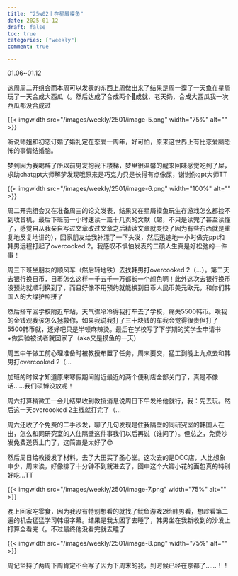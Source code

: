 ```yaml
---
title: "25w02丨在星屑摸鱼"
date: 2025-01-12
draft: false
toc: true
categories: ["weekly"]
comment: true

---
```


01.06~01.12

这周周二开组会而本周可以发表的东西上周做出来了结果是周一摸了一天鱼在星屑玩了一天合成大西瓜（。然后达成了合成两个🤯成就，老天奶，合成大西瓜我一次西瓜都没合成过

{{< imgwidth src="/images/weekly/2501/image-5.png" width="75%" alt="" >}}

听说师姐和初恋订婚了婚礼定在恋爱一周年，好可怕，原来这世界上有比恋爱脑恐怖的事情结婚脑。

梦到因为我喝醉了所以前男友抱我下楼梯，梦里很温馨的醒来回味感觉吃到了屎，求助chatgpt大师解梦发现哦原来是巧克力只是长得有点像屎，谢谢你gpt大师TT

{{< imgwidth src="/images/weekly/2501/image-6.png" width="100%" alt="" >}}

周二开完组会又在准备周三的论文发表，结果又在星屑摸鱼玩生存游戏怎么都捡不到收音机，最后下班前一小时速读一篇十几页的文献（超，不只是读完了甚至读懂了，感觉自从我亲自写过文章改过文章之后精读文章就变快了因为有些东西就是重复地反复地讲的），回家朋友给我补漂了一下头发，然后迅速地一小时做完ppt和韩男远程打起了overcooked 2。我感叹不惧怕发表的二硕人生真是好松弛的一件事！

周三下班坐朋友的顺风车（然后转地铁）去找韩男打overcooked 2（…）。第二天去银行换日币，日币怎么这样一千五千一万都长一个颜色啊！此外这次去银行换币没预约就顺利换到了，而且好像不用预约就能换到日币人民币美元欧元，和你们韩国人的大绿护照拼了

然后搭车回学校附近车站，天气骤冷冷得我打车去了学校，痛失5500韩币。唉我的金钱观我该怎么拯救你，如果我说我打了三十块钱的车我会觉得很贵但打了5500韩币就，还好吧只是半顿麻辣烫。最后在学校写了下学期的奖学金申请书+做实验被试者就回家了（aka又是摸鱼的一天）

周五中午做工前心理准备时被教授布置了任务，周末要交，猛工到晚上九点去和韩男打overcooked 2（…

加班的时候才知道原来寒假期间附近最近的两个便利店全部关门了，真是不像话……我们硕博没放呢！

周六打算稍微工一会儿结果收到教授消息说周日下午发给他就行，我：先去玩。然后这一天overcooked 2主线就打完了（…

周六还收了个免费的二手沙发，聊了几句发现是住我隔壁的同研究室的韩国人在出，怎么和同研究室的人住隔壁这件事我们以后再说（谁问了）。但总之，免费沙发免费送货上门了，这简直是太好了😎

然后周日给教授发了材料，去了大田买了圣心堂。这次去的是DCC店，人比想象中少，周末诶，好像排了十分钟不到就进去了，图中这个六瓣小花的面包真的特别好吃…TT

{{< imgwidth src="/images/weekly/2501/image-7.png" width="75%" alt="" >}}

晚上回家吃零食，因为我没有特别想看的就找了鱿鱼游戏2给韩男看，想趁看第二遍的机会猛猛学习韩语字幕。结果是我太困了去睡了，韩男坐在我新收到的沙发上打算全看完（。不过最终他没看完就去睡了

{{< imgwidth src="/images/weekly/2501/image-8.png" width="75%" alt="" >}}

周记坚持了两周下周肯定不会写了因为下周末的我，到时候已经在京都了……！！